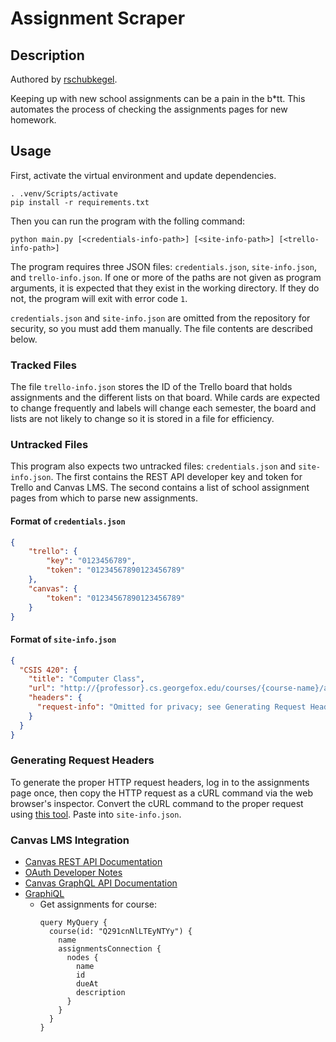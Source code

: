 ﻿# Assignment Scraper

## Description

Authored by [rschubkegel](https://github.com/rschubkegel).

Keeping up with new school assignments can be a pain in the b\*tt. This automates the process of checking the assignments pages for new homework.

## Usage

First, activate the virtual environment and update dependencies.

```
. .venv/Scripts/activate
pip install -r requirements.txt
```

Then you can run the program with the folling command:

```
python main.py [<credentials-info-path>] [<site-info-path>] [<trello-info-path>]
```

The program requires three JSON files: `credentials.json`, `site-info.json`, and `trello-info.json`. If one or more of the paths are not given as program arguments, it is expected that they exist in the working directory. If they do not, the program will exit with error code `1`.

`credentials.json` and `site-info.json` are omitted from the repository for security, so you must add them manually. The file contents are described below.

### Tracked Files

The file `trello-info.json` stores the ID of the Trello board that holds assignments and the different lists on that board. While cards are expected to change frequently and labels will change each semester, the board and lists are not likely to change so it is stored in a file for efficiency.

### Untracked Files

This program also expects two untracked files: `credentials.json` and `site-info.json`. The first contains the REST API developer key and token for Trello and Canvas LMS. The second contains a list of school assignment pages from which to parse new assignments.

#### Format of `credentials.json`

```json
{
    "trello": {
        "key": "0123456789",
        "token": "01234567890123456789"
    },
    "canvas": {
        "token": "01234567890123456789"
    }
}
```

#### Format of `site-info.json`

```json
{
  "CSIS 420": {
    "title": "Computer Class",
    "url": "http://{professor}.cs.georgefox.edu/courses/{course-name}/assignments/",
    "headers": {
      "request-info": "Omitted for privacy; see Generating Request Headers."
    }
  }
}
```

### Generating Request Headers

To generate the proper HTTP request headers, log in to the assignments page once, then copy the HTTP request as a cURL command via the web browser's inspector. Convert the cURL command to the proper request using [this tool](https://curl.trillworks.com/). Paste into `site-info.json`.

### Canvas LMS Integration

- [Canvas REST API Documentation](https://canvas.instructure.com/doc/api/index.html)
- [OAuth Developer Notes](https://canvas.instructure.com/doc/api/file.oauth.html)
- [Canvas GraphQL API Documentation](https://canvas.beta.instructure.com/doc/api/file.graphql.html)
- [GraphiQL](https://georgefox.instructure.com/graphiql)
  - Get assignments for course:
    ```
    query MyQuery {
      course(id: "Q291cnNlLTEyNTYy") {
        name
        assignmentsConnection {
          nodes {
            name
            id
            dueAt
            description
          }
        }
      }
    }
    ```